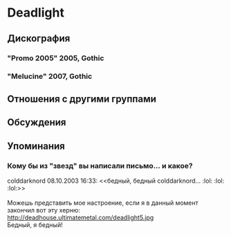 # Deadlight



## Дискография

### "Promo 2005" 2005, Gothic



### "Melucine" 2007, Gothic




## Отношения с другими группами


## Обсуждения


## Упоминания

### Кому бы из "звезд" вы написали письмо... и какое?

colddarknord 08.10.2003 16:33:
&lt;&lt;бедный, бедный colddarknord... :lol: :lol: :lol:&gt;&gt;<BR><BR>Можешь представить мое настроение, если я в данный момент закончил вот эту херню: <A HREF="http://deadhouse.ultimatemetal.com/deadlight5.jpg" TARGET="_blank">http://deadhouse.ultimatemetal.com/deadlight5.jpg</A><BR>Бедный, я бедный!

